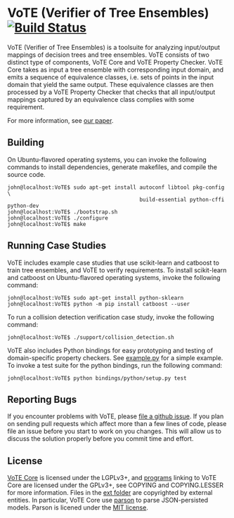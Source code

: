 # VoTE (Verifier of Tree Ensembles) [![Build Status][buildbadge]][buildstats]
VoTE (Verifier of Tree Ensembles) is a toolsuite for analyzing input/output
mappings of decision trees and tree ensembles. VoTE consists of two distinct
type of components, VoTE Core and VoTE Property Checker. VoTE Core takes as
input a tree ensemble with corresponding input domain, and emits a sequence of
equivalence classes, i.e. sets of points in the input domain that yield the
same output. These equivalence classes are then processed by a VoTE Property
Checker that checks that all input/output mappings captured by an equivalence
class complies with some requirement.

For more information, see [our paper][paper].

## Building
On Ubuntu-flavored operating systems, you can invoke the following commands to
install dependencies, generate makefiles, and compile the source code.
```console
john@localhost:VoTE$ sudo apt-get install autoconf libtool pkg-config \
                                          build-essential python-cffi python-dev
john@localhost:VoTE$ ./bootstrap.sh
john@localhost:VoTE$ ./configure
john@localhost:VoTE$ make
```

## Running Case Studies
VoTE includes example case studies that use scikit-learn and catboost to train
tree ensembles, and VoTE to verify requirements. To install scikit-learn and
catboost on Ubuntu-flavored operating systems, invoke the following command:
```console
john@localhost:VoTE$ sudo apt-get install python-sklearn
john@localhost:VoTE$ python -m pip install catboost --user
```

To run a collision detection verification case study, invoke the following
command:
```console
john@localhost:VoTE$ ./support/collision_detection.sh
```

VoTE also includes Python bindings for easy prototyping and testing of
domain-specific property checkers. See [example.py][example] for a simple
example. To invoke a test suite for the python bindings, run the following
command:
```console
john@localhost:VoTE$ python bindings/python/setup.py test
```

## Reporting Bugs
If you encounter problems with VoTE, please [file a github issue][issues]. If
you plan on sending pull requests which affect more than a few lines of code,
please file an issue before you start to work on you changes. This will allow us
to discuss the solution properly before you commit time and effort.

## License
[VoTE Core](lib) is licensed under the LGPLv3+, and [programs](src) linking to
VoTE Core are licensed under the GPLv3+, see COPYING and COPYING.LESSER for more
information. Files in the [ext folder](ext) are copyrighted by external
entities. In particular, VoTE Core use [parson][parsonurl] to parse
JSON-persisted models. Parson is licened under the [MIT license][mitlic].

[buildbadge]: https://travis-ci.org/john-tornblom/VoTE.svg?branch=master
[buildstats]: https://travis-ci.org/john-tornblom/VoTE
[paper]: http://arxiv.org/abs/1905.04194
[example]: bindings/python/example.py
[issues]: https://github.com/john-tornblom/vote/issues/new
[parsonurl]: http://kgabis.github.io/parson
[mitlic]: https://opensource.org/licenses/mit-license.php
